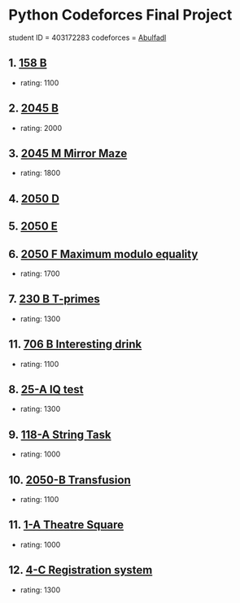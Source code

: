 # Python Codeforces Final Project

student ID = 403172283
codeforces = [Abulfadl](https://codeforces.com/profile/Abulfadl)

## 1. [158 B](https://codeforces.com/problemset/problem/158/B)
- rating: 1100

## 2. [2045 B](https://codeforces.com/problemset/problem/2045/B)
- rating: 2000

## 3. [2045 M Mirror Maze](https://codeforces.com/problemset/problem/2045/M)
- rating: 1800

## 4. [2050 D](https://codeforces.com/problemset/problem/2050/D)

## 5. [2050 E](https://codeforces.com/problemset/problem/2050/E)

## 6. [2050 F Maximum modulo equality](https://codeforces.com/problemset/problem/2050/F)
- rating: 1700

## 7. [230 B T-primes](https://codeforces.com/problemset/problem/230/B)
- rating: 1300
## 11. [706 B Interesting drink](https://codeforces.com/contest/706/problem/B)
- rating: 1100

## 8. [25-A IQ test](https://codeforces.com/problemset/problem/25/A)
- rating: 1300

## 9. [118-A String Task](https://codeforces.com/contest/118/problem/A)
- rating: 1000

## 10. [2050-B Transfusion](https://codeforces.com/contest/2050/problem/B)
- rating: 1100

## 11. [1-A Theatre Square](https://codeforces.com/contest/1/problem/A)
- rating: 1000

## 12. [4-C Registration system](https://codeforces.com/contest/4/problem/C)
- rating: 1300
